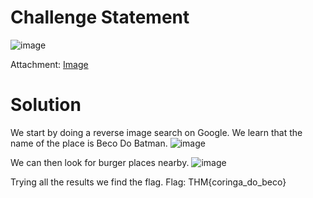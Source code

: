 # Challenge Statement
![image](https://github.com/user-attachments/assets/a782976f-962b-44f3-85bc-63e17b8adb76)

Attachment: [Image](https://github.com/harishkannan05/THM-HackfinityBattle-Writeup/blob/main/Attachments/Beco-OSINT-1741020774699.png)
# Solution

We start by doing a reverse image search on Google. We learn that the name of the place is Beco Do Batman. 
![image](https://github.com/user-attachments/assets/677e2903-991c-4af7-9bf5-7e387019000f)

We can then look for burger places nearby. 
![image](https://github.com/user-attachments/assets/2b0457a7-e11b-4e88-a637-8d95f539bb9d)

Trying all the results we find the flag. 
Flag: THM{coringa_do_beco}
